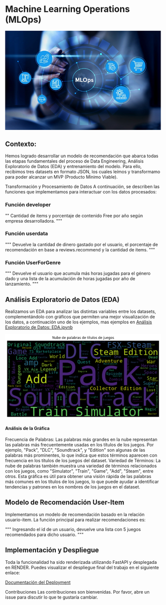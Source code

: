# Machine Learning Operations (MLOps)

![MLOps](1704994327715.png)


## Contexto:
Hemos logrado desarrollar un modelo de recomendación que abarca todas las etapas fundamentales del proceso de Data Engineering, Análisis Exploratorio de Datos (EDA) y entrenamiento del modelo. Para ello, recibimos tres datasets en formato JSON, los cuales leímos y transformamo para poder alcanzar un MVP (Producto Mínimo Viable).

Transformación y Procesamiento de Datos
A continuación, se describen las funciones que implementamos para interactuar con los datos procesados:

### Función developer

""
    Cantidad de items y porcentaje de contenido Free por año según empresa desarrolladora.
    """
### Función userdata

"""
    Devuelve la cantidad de dinero gastado por el usuario, el porcentaje de recomendación 
    en base a reviews.recommend y la cantidad de items.
    """

### Función UserForGenre

"""
    Devuelve el usuario que acumula más horas jugadas para el género dado y una lista de 
    la acumulación de horas jugadas por año de lanzamiento.
    """

 ## Análisis Exploratorio de Datos (EDA)
Realizamos un EDA para analizar las distintas variables entre los datasets, complementándolo con gráficos que permiten una mejor visualización de los datos, a continuación uno de los ejemplos, mas ejemplos en [Análisis Exploratorio de Datos: EDA.ipynb](EDA.ipynb)

![Nube de palabras](nube%20de%20palabras.png)

#### Análisis de la Gráfica
Frecuencia de Palabras: Las palabras más grandes en la nube representan las palabras más frecuentemente usadas en los títulos de los juegos. Por ejemplo, "Pack", "DLC", "Soundtrack", y "Edition" son algunas de las palabras más prominentes, lo que indica que estos términos aparecen con frecuencia en los títulos de los juegos del dataset.
Variedad de Términos: La nube de palabras también muestra una variedad de términos relacionados con los juegos, como "Simulator", "Train", "Game", "Add", "Steam", entre otros.
Esta gráfica es útil para obtener una visión rápida de las palabras más comunes en los títulos de los juegos, lo que puede ayudar a identificar tendencias y patrones en los nombres de los juegos en el dataset.

## Modelo de Recomendación User-Item
Implementamos un modelo de recomendación basado en la relación usuario-item. La función principal para realizar recomendaciones es:

   """
    Ingresando el id de un usuario, devuelve una lista con 5 juegos recomendados para dicho usuario.
    """

## Implementación y Despliegue
Toda la funcionalidad ha sido renderizada utilizando FastAPI y desplegada en RENDER. Puedes visualizar el despliegue final del trabajo en el siguiente enlace:

[Documentación del Deployment](https://ml-1-icy1.onrender.com/docs#/default/user_for_genre_userforgenre_get)

Contribuciones
Las contribuciones son bienvenidas. Por favor, abre un issue para discutir lo que te gustaría cambiar.
